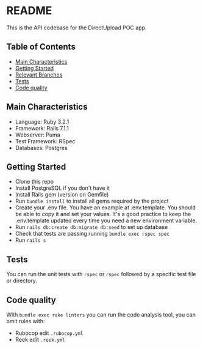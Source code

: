 # README

This is the API codebase for the DirectUpload POC app.

## Table of Contents

- [Main Characteristics](#main-characteristics)
- [Getting Started](#getting-started)
- [Relevant Branches](#relevant-branches)
- [Tests](#tests)
- [Code quality](#code-quality)

## Main Characteristics

- Language: Ruby 3.2.1
- Framework: Rails 7.1.1
- Webserver: Puma
- Test Framework: RSpec
- Databases: Postgres

## Getting Started

- Clone this repo
- Install PostgreSQL if you don't have it
- Install Rails gem (version on Gemfile)
- Run `bundle install` to install all gems required by the project
- Create your .env file. You have an example at .env.template. You should be able to copy it and set your values. It's a good practice to keep the .env.template updated every time you need a new environment variable.
- Run `rails db:create db:migrate db:seed` to set up database
- Check that tests are passing running `bundle exec rspec spec`
- Run `rails s`

## Tests

You can run the unit tests with `rspec` or `rspec` followed by a specific test file or directory.

## Code quality

With `bundle exec rake linters` you can run the code analysis tool, you can omit rules with:

- Rubocop edit `.rubocop.yml`
- Reek edit `.reek.yml`
